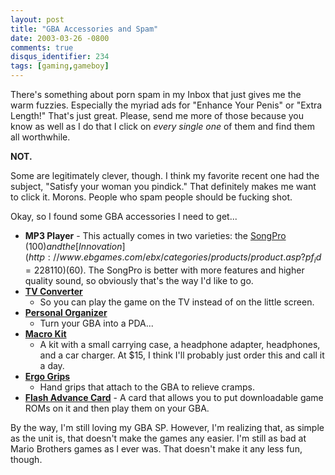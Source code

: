 ```yaml
---
layout: post
title: "GBA Accessories and Spam"
date: 2003-03-26 -0800
comments: true
disqus_identifier: 234
tags: [gaming,gameboy]
---
```

There's something about porn spam in my Inbox that just gives me the
warm fuzzies. Especially the myriad ads for "Enhance Your Penis" or
"Extra Length!" That's just great. Please, send me more of those because
you know as well as I do that I click on *every single one* of them and
find them all worthwhile.

 **NOT.**

 Some are legitimately clever, though. I think my favorite recent one
had the subject, "Satisfy your woman you pindick." That definitely makes
me want to click it. Morons. People who spam people should be fucking
shot.

 Okay, so I found some GBA accessories I need to get...

-   **MP3 Player** - This actually comes in two varieties: the
    [SongPro](http://www.ebgames.com/ebx/categories/products/product.asp?pf_id=232091)
    ($100) and the
    [Innovation](http://www.ebgames.com/ebx/categories/products/product.asp?pf_id=228110)
    ($60). The SongPro is better with more features and higher quality
    sound, so obviously that's the way I'd like to go.
-   **[TV
    Converter](http://www.ebgames.com/ebx/categories/products/product.asp?pf_id=219897)**
    - So you can play the game on the TV instead of on the little
    screen.
-   **[Personal
    Organizer](http://www.ebgames.com/ebx/categories/products/product.asp?pf_id=230469)**
    - Turn your GBA into a PDA...
-   **[Macro
    Kit](http://www.ebgames.com/ebx/categories/products/product.asp?pf_id=234083)**
    - A kit with a small carrying case, a headphone adapter, headphones,
    and a car charger. At $15, I think I'll probably just order this
    and call it a day.
-   **[Ergo
    Grips](http://www.ebgames.com/ebx/categories/products/product.asp?pf_id=234008)**
    - Hand grips that attach to the GBA to relieve cramps.
-   **[Flash Advance Card](http://www.gba-flash-card.tk/)** - A card
    that allows you to put downloadable game ROMs on it and then play
    them on your GBA.

By the way, I'm still loving my GBA SP. However, I'm realizing that, as
simple as the unit is, that doesn't make the games any easier. I'm still
as bad at Mario Brothers games as I ever was. That doesn't make it any
less fun, though.
